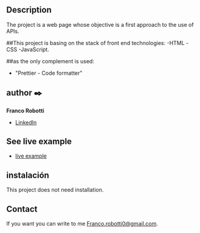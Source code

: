 ## Description
The project is a web page whose objective is a first approach to the use of APIs.

  ##This project is basing on the stack of front end technologies:
-HTML
-CSS
-JavaScript.

  ##as the only complement is used:
- "Prettier - Code formatter"
 
## author ✒️
**Franco Robotti**

* [LinkedIn](https://www.linkedin.com/in/franco-robotti-415786229/)

## See live example
- [live example](https://robottifranco.github.io/api-usage/)

## instalación
This project does not need installation.
  
## Contact
If you want you can write to me Franco.robotti0@gmail.com.

